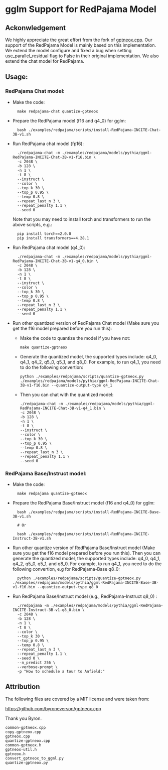 # gglm Support for RedPajama Model

## Ackonwledgement 

We highly appreciate the great effort from the fork of [gptneox.cpp](https://github.com/byroneverson/gptneox.cpp). Our support of the RedPajama Model is mainly based on this implementation. We extend the model configure and fixed a bug when setting use_parallel_residual flag to False in their original implementation. We also extend the chat model for RedPajama.

## Usage:

### RedPajama Chat model:

- Make the code:

        make redpajama-chat quantize-gptneox


- Prepare the RedPajama model (f16 and q4_0) for gglm:

        bash ./examples/redpajama/scripts/install-RedPajama-INCITE-Chat-3B-v1.sh

- Run RedPajama chat model (fp16):

        ./redpajama-chat -m ./examples/redpajama/models/pythia/ggml-RedPajama-INCITE-Chat-3B-v1-f16.bin \
        -c 2048 \
        -b 128 \
        -n 1 \
        -t 8 \
        --instruct \
        --color \
        --top_k 30 \
        --top_p 0.95 \
        --temp 0.8 \
        --repeat_last_n 3 \
        --repeat_penalty 1.1 \
        --seed 0

    Note that you may need to install torch and transformers to run the above scripts, e.g.:
        
        pip install torch==2.0.0
        pip install transformers==4.28.1


- Run RedPajama chat model (q4_0):

        ./redpajama-chat -m ./examples/redpajama/models/pythia/ggml-RedPajama-INCITE-Chat-3B-v1-q4_0.bin \
        -c 2048 \
        -b 128 \
        -n 1 \
        -t 8 \
        --instruct \
        --color \
        --top_k 30 \
        --top_p 0.95 \
        --temp 0.8 \
        --repeat_last_n 3 \
        --repeat_penalty 1.1 \
        --seed 0

- Run other quantized version of RedPajama Chat model (Make sure you get the f16 model prepared before you run this):

  - Make the code to quantize the model if you have not:

        make quantize-gptneox

  - Generate the quantized model, the supported types include: q4_0, q4_1, q4_2, q5_0, q5_1, and q8_0. For example, to run q4_1, you need to do the following convertion:

        python ./examples/redpajama/scripts/quantize-gptneox.py ./examples/redpajama/models/pythia/ggml-RedPajama-INCITE-Chat-3B-v1-f16.bin --quantize-output-type q4_1

  - Then you can chat with the quantized model:

        ./redpajama-chat -m ./examples/redpajama/models/pythia/ggml-RedPajama-INCITE-Chat-3B-v1-q4_1.bin \
        -c 2048 \
        -b 128 \
        -n 1 \
        -t 8 \
        --instruct \
        --color \
        --top_k 30 \
        --top_p 0.95 \
        --temp 0.8 \
        --repeat_last_n 3 \
        --repeat_penalty 1.1 \
        --seed 0




### RedPajama Base/Instruct model:

- Make the code:

        make redpajama quantize-gptneox


- Prepare the RedPajama Base/Instruct model (f16 and q4_0) for gglm:

        bash ./examples/redpajama/scripts/install-RedPajama-INCITE-Base-3B-v1.sh

        # Or 

        bash ./examples/redpajama/scripts/install-RedPajama-INCITE-Instruct-3B-v1.sh

- Run other quantize version of RedPajama Base/Instruct model (Make sure you get the f16 model prepared before you run this). Then you can generate the quantized model, the supported types include: q4_0, q4_1, q4_2, q5_0, q5_1, and q8_0. For example, to run q4_1, you need to do the following convertion, e.g for RedPajama-Base q8_0:

        python ./examples/redpajama/scripts/quantize-gptneox.py ./examples/redpajama/models/pythia/ggml-RedPajama-INCITE-Base-3B-v1-f16.bin --quantize-output-type q8_0

- Run RedPajama Base/Instruct model (e.g., RedPajama-Instruct q8_0) :

        ./redpajama -m ./examples/redpajama/models/pythia/ggml-RedPajama-INCITE-Instruct-3B-v1-q8_0.bin \
        -c 2048 \
        -b 128 \
        -n 1 \
        -t 8 \
        --color \
        --top_k 30 \
        --top_p 0.95 \
        --temp 0.8 \
        --repeat_last_n 3 \
        --repeat_penalty 1.1 \
        --seed 0 \
        --n_predict 256 \
        --verbose-prompt \
        -p "How to schedule a tour to Anfield:"


## Attribution

The following files are covered by a MIT license and were taken from:

https://github.com/byroneverson/gptneox.cpp

Thank you Byron.

```
common-gptneox.cpp	
copy-gptneox.cpp	
gptneox.cpp		
quantize-gptneox.cpp
common-gptneox.h	
gptneox-util.h		
gptneox.h
convert_gptneox_to_ggml.py
quantize-gptneox.py
```
